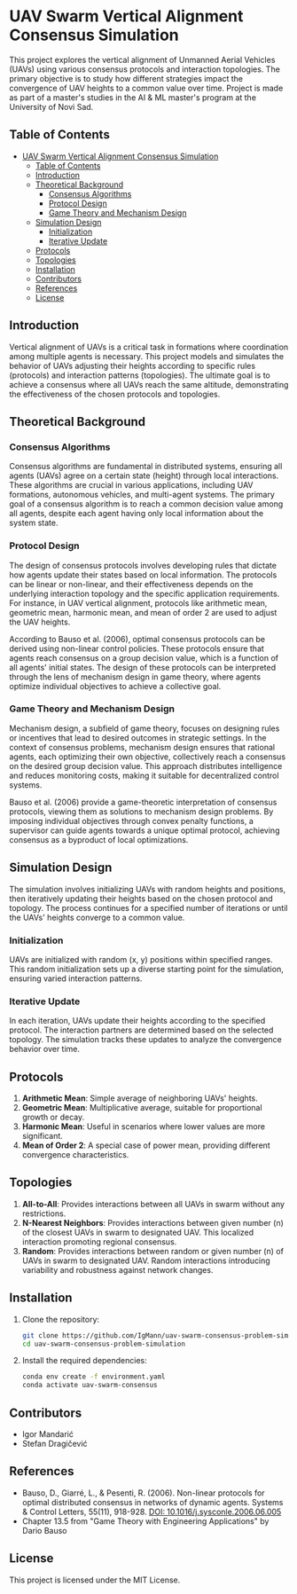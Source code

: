 # UAV Swarm Vertical Alignment Consensus Simulation

This project explores the vertical alignment of Unmanned Aerial Vehicles (UAVs) using various consensus protocols and interaction topologies. The primary objective is to study how different strategies impact the convergence of UAV heights to a common value over time. Project is made as part of a master's studies in the AI ​​& ML master's program at the University of Novi Sad.

## Table of Contents
- [UAV Swarm Vertical Alignment Consensus Simulation](#uav-swarm-vertical-alignment-consensus-simulation)
  - [Table of Contents](#table-of-contents)
  - [Introduction](#introduction)
  - [Theoretical Background](#theoretical-background)
    - [Consensus Algorithms](#consensus-algorithms)
    - [Protocol Design](#protocol-design)
    - [Game Theory and Mechanism Design](#game-theory-and-mechanism-design)
  - [Simulation Design](#simulation-design)
    - [Initialization](#initialization)
    - [Iterative Update](#iterative-update)
  - [Protocols](#protocols)
  - [Topologies](#topologies)
  - [Installation](#installation)
  - [Contributors](#contributors)
  - [References](#references)
  - [License](#license)

## Introduction

Vertical alignment of UAVs is a critical task in formations where coordination among multiple agents is necessary. This project models and simulates the behavior of UAVs adjusting their heights according to specific rules (protocols) and interaction patterns (topologies). The ultimate goal is to achieve a consensus where all UAVs reach the same altitude, demonstrating the effectiveness of the chosen protocols and topologies.

## Theoretical Background

### Consensus Algorithms

Consensus algorithms are fundamental in distributed systems, ensuring all agents (UAVs) agree on a certain state (height) through local interactions. These algorithms are crucial in various applications, including UAV formations, autonomous vehicles, and multi-agent systems. The primary goal of a consensus algorithm is to reach a common decision value among all agents, despite each agent having only local information about the system state.

### Protocol Design

The design of consensus protocols involves developing rules that dictate how agents update their states based on local information. The protocols can be linear or non-linear, and their effectiveness depends on the underlying interaction topology and the specific application requirements. For instance, in UAV vertical alignment, protocols like arithmetic mean, geometric mean, harmonic mean, and mean of order 2 are used to adjust the UAV heights.

According to Bauso et al. (2006), optimal consensus protocols can be derived using non-linear control policies. These protocols ensure that agents reach consensus on a group decision value, which is a function of all agents' initial states. The design of these protocols can be interpreted through the lens of mechanism design in game theory, where agents optimize individual objectives to achieve a collective goal.

### Game Theory and Mechanism Design

Mechanism design, a subfield of game theory, focuses on designing rules or incentives that lead to desired outcomes in strategic settings. In the context of consensus problems, mechanism design ensures that rational agents, each optimizing their own objective, collectively reach a consensus on the desired group decision value. This approach distributes intelligence and reduces monitoring costs, making it suitable for decentralized control systems.

Bauso et al. (2006) provide a game-theoretic interpretation of consensus protocols, viewing them as solutions to mechanism design problems. By imposing individual objectives through convex penalty functions, a supervisor can guide agents towards a unique optimal protocol, achieving consensus as a byproduct of local optimizations.

## Simulation Design

The simulation involves initializing UAVs with random heights and positions, then iteratively updating their heights based on the chosen protocol and topology. The process continues for a specified number of iterations or until the UAVs' heights converge to a common value.

### Initialization

UAVs are initialized with random (x, y) positions within specified ranges. This random initialization sets up a diverse starting point for the simulation, ensuring varied interaction patterns.

### Iterative Update

In each iteration, UAVs update their heights according to the specified protocol. The interaction partners are determined based on the selected topology. The simulation tracks these updates to analyze the convergence behavior over time.

## Protocols

1. **Arithmetic Mean**: Simple average of neighboring UAVs' heights.
2. **Geometric Mean**: Multiplicative average, suitable for proportional growth or decay.
3. **Harmonic Mean**: Useful in scenarios where lower values are more significant.
4. **Mean of Order 2**: A special case of power mean, providing different convergence characteristics.

## Topologies

1. **All-to-All**: Provides interactions between all UAVs in swarm without any restrictions.
2. **N-Nearest Neighbors**: Provides interactions between given number (n) of the closest UAVs in swarm to designated UAV. This localized interaction promoting regional consensus.
3. **Random**: Provides interactions between random or given number (n) of UAVs in swarm to designated UAV. Random interactions introducing variability and robustness against network changes.

## Installation

1. Clone the repository:
    ```bash
    git clone https://github.com/IgMann/uav-swarm-consensus-problem-simulation.git
    cd uav-swarm-consensus-problem-simulation
    ```

2. Install the required dependencies:
    ```bash
    conda env create -f environment.yaml
    conda activate uav-swarm-consensus
    ```

## Contributors

- Igor Mandarić
- Stefan Dragičević

## References

- Bauso, D., Giarré, L., & Pesenti, R. (2006). Non-linear protocols for optimal distributed consensus in networks of dynamic agents. Systems & Control Letters, 55(11), 918-928. [DOI: 10.1016/j.sysconle.2006.06.005](https://doi.org/10.1016/j.sysconle.2006.06.005)
- Chapter 13.5 from "Game Theory with Engineering Applications" by Dario Bauso

## License

This project is licensed under the MIT License.
